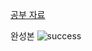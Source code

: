 [공부 자료](https://yagom.net/courses/ios-starter-uikit/)

완성본
![success](https://user-images.githubusercontent.com/41350477/136647068-ac224d13-154d-4c5d-9f54-92437c11d472.gif)
